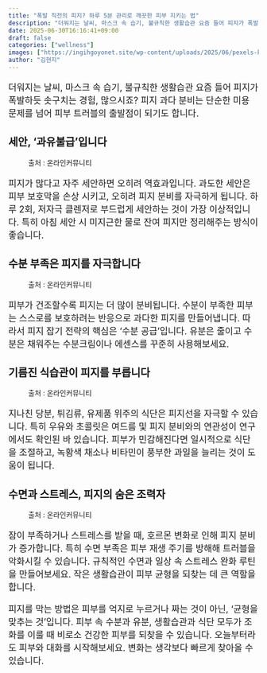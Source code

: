 ```yaml
---
title: "폭발 직전의 피지? 하루 5분 관리로 깨끗한 피부 지키는 법"
description: "더워지는 날씨, 마스크 속 습기, 불규칙한 생활습관 요즘 들어 피지가 폭발하듯 솟구치는 경험, 많으시죠? 피지 과다 분비는 단순한 미용 문제를 넘어 피부 트러블의 출발점이 되기도 합니다."
date: 2025-06-30T16:16:41+09:00
draft: false
categories: ["wellness"]
images: ["https://ingihgoyonet.site/wp-content/uploads/2025/06/pexels-karolina-grabowska-5240368-1-1024x683.jpg", "https://ingihgoyonet.site/wp-content/uploads/2025/06/pexels-kseniachernaya-8054437-684x1024.jpg", "https://ingihgoyonet.site/wp-content/uploads/2025/06/pexels-sveta-glodan-4390292-5941882-726x1024.jpg", "https://ingihgoyonet.site/wp-content/uploads/2025/06/pexels-ketut-subiyanto-4473877-683x1024.jpg"]
author: "김현지"
---
```


<p style="font-size:18px">더워지는 날씨, 마스크 속 습기, 불규칙한 생활습관 요즘 들어 피지가 폭발하듯 솟구치는 경험, 많으시죠? 피지 과다 분비는 단순한 미용 문제를 넘어 피부 트러블의 출발점이 되기도 합니다.</p> <h2 >세안, ‘과유불급’입니다</h2> <figure ><img src="https://ingihgoyonet.site/wp-content/uploads/2025/06/pexels-karolina-grabowska-5240368-1-1024x683.jpg" alt="" style="aspect-ratio:16/9;object-fit:cover"/><figcaption >출처 : 온라인커뮤니티</figcaption></figure> <p style="font-size:18px">피지가 많다고 자주 세안하면 오히려 역효과입니다. 과도한 세안은 피부 보호막을 손상 시키고, 오히려 피지 분비를 자극하게 됩니다. 하루 2회, 저자극 클렌저로 부드럽게 세안하는 것이 가장 이상적입니다. 특히 아침 세안 시 미지근한 물로 잔여 피지만 정리해주는 방식이 좋습니다.</p> <h2 >수분 부족은 피지를 자극합니다</h2> <figure ><img src="https://ingihgoyonet.site/wp-content/uploads/2025/06/pexels-kseniachernaya-8054437-684x1024.jpg" alt="" style="aspect-ratio:16/9;object-fit:cover"/><figcaption >출처 : 온라인커뮤니티</figcaption></figure> <p style="font-size:18px">피부가 건조할수록 피지는 더 많이 분비됩니다. 수분이 부족한 피부는 스스로를 보호하려는 반응으로 과다한 피지를 만들어냅니다. 따라서 피지 잡기 전략의 핵심은 ‘수분 공급’입니다. 유분은 줄이고 수분은 채워주는 수분크림이나 에센스를 꾸준히 사용해보세요.</p> <h2 >기름진 식습관이 피지를 부릅니다</h2> <figure ><img src="https://ingihgoyonet.site/wp-content/uploads/2025/06/pexels-sveta-glodan-4390292-5941882-726x1024.jpg" alt="" style="aspect-ratio:16/9;object-fit:cover"/><figcaption >출처 : 온라인커뮤니티</figcaption></figure> <p style="font-size:18px">지나친 당분, 튀김류, 유제품 위주의 식단은 피지선을 자극할 수 있습니다. 특히 우유와 초콜릿은 여드름 및 피지 분비와의 연관성이 연구에서도 확인된 바 있습니다. 피부가 민감해진다면 일시적으로 식단을 조절하고, 녹황색 채소나 비타민이 풍부한 과일을 늘리는 것이 도움이 됩니다.</p> <h2 >수면과 스트레스, 피지의 숨은 조력자</h2> <figure ><img src="https://ingihgoyonet.site/wp-content/uploads/2025/06/pexels-ketut-subiyanto-4473877-683x1024.jpg" alt="" style="aspect-ratio:16/9;object-fit:cover"/><figcaption >출처 : 온라인커뮤니티</figcaption></figure> <p style="font-size:18px">잠이 부족하거나 스트레스를 받을 때, 호르몬 변화로 인해 피지 분비가 증가합니다. 특히 수면 부족은 피부 재생 주기를 방해해 트러블을 악화시킬 수 있습니다. 규칙적인 수면과 일상 속 스트레스 완화 루틴을 만들어보세요. 작은 생활습관이 피부 균형을 되찾는 데 큰 역할을 합니다.</p> <p style="font-size:18px">피지를 막는 방법은 피부를 억지로 누르거나 짜는 것이 아닌, ‘균형을 맞추는 것’입니다. 피부 속 수분과 유분, 생활습관과 식단 모두가 조화를 이룰 때 비로소 건강한 피부를 되찾을 수 있습니다. 오늘부터라도 피부와 대화를 시작해보세요. 변화는 생각보다 빠르게 찾아올 수 있습니다.</p>
